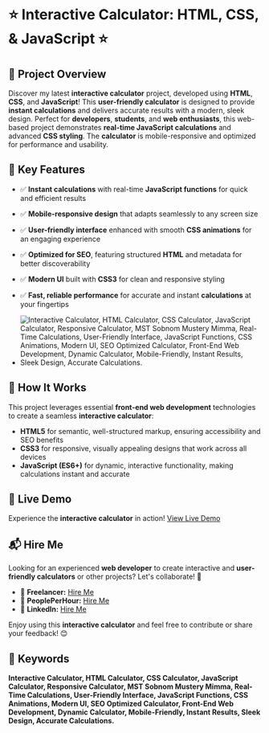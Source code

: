# ⭐ Interactive Calculator: HTML, CSS, & JavaScript ⭐

## 📌 Project Overview
Discover my latest **interactive calculator** project, developed using **HTML**, **CSS**, and **JavaScript**! This **user-friendly calculator** is designed to provide **instant calculations** and delivers accurate results with a modern, sleek design. Perfect for **developers**, **students**, and **web enthusiasts**, this web-based project demonstrates **real-time JavaScript calculations** and advanced **CSS styling**. The **calculator** is mobile-responsive and optimized for performance and usability.

## 🎯 Key Features
- ✅ **Instant calculations** with real-time **JavaScript functions** for quick and efficient results
- ✅ **Mobile-responsive design** that adapts seamlessly to any screen size
- ✅ **User-friendly interface** enhanced with smooth **CSS animations** for an engaging experience
- ✅ **Optimized for SEO**, featuring structured **HTML** and metadata for better discoverability
- ✅ **Modern UI** built with **CSS3** for clean and responsive styling
- ✅ **Fast, reliable performance** for accurate and instant **calculations** at your fingertips

- ![Interactive Calculator, HTML Calculator, CSS Calculator, JavaScript Calculator, Responsive Calculator, MST Sobnom Mustery Mimma, Real-Time Calculations, User-Friendly Interface, JavaScript Functions, CSS Animations, Modern UI, SEO Optimized Calculator, Front-End Web Development, Dynamic Calculator, Mobile-Friendly, Instant Results, Sleek Design, Accurate Calculations.](https://github.com/user-attachments/assets/6ac8345f-6208-41f5-9873-0dbcf26b6415)

## 🚀 How It Works
This project leverages essential **front-end web development** technologies to create a seamless **interactive calculator**:
- **HTML5** for semantic, well-structured markup, ensuring accessibility and SEO benefits
- **CSS3** for responsive, visually appealing designs that work across all devices
- **JavaScript (ES6+)** for dynamic, interactive functionality, making calculations instant and accurate

## 🎨 Live Demo
Experience the **interactive calculator** in action! [View Live Demo](https://sobnommustery345.github.io/calculator)

## 📬 Hire Me
Looking for an experienced **web developer** to create interactive and **user-friendly calculators** or other projects? Let's collaborate! 🚀
- 💼 **Freelancer:** [Hire Me](#)
- 💼 **PeoplePerHour:** [Hire Me](#)
- 💼 **LinkedIn:** [Hire Me](#)

Enjoy using this **interactive calculator** and feel free to contribute or share your feedback! 😊

## 📌 Keywords
**Interactive Calculator, HTML Calculator, CSS Calculator, JavaScript Calculator, Responsive Calculator, MST Sobnom Mustery Mimma, Real-Time Calculations, User-Friendly Interface, JavaScript Functions, CSS Animations, Modern UI, SEO Optimized Calculator, Front-End Web Development, Dynamic Calculator, Mobile-Friendly, Instant Results, Sleek Design, Accurate Calculations.**

